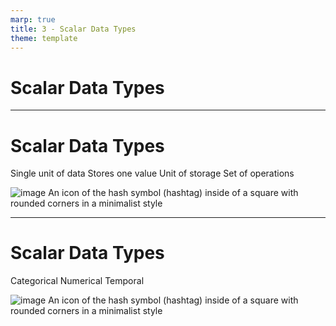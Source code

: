 ```yaml
---
marp: true
title: 3 - Scalar Data Types
theme: template
---
```


<!-- _class: title-only -->

# Scalar Data Types

---

<!-- _class: title-two-content-left -->

# Scalar Data Types

Single unit of data
Stores one value
Unit of storage
Set of operations

![image An icon of the hash symbol (hashtag) inside of a square with rounded corners in a minimalist style](images/placeholder.png)


---

<!-- _class: title-two-content-left-center -->

# Scalar Data Types

Categorical
Numerical
Temporal

![image An icon of the hash symbol (hashtag) inside of a square with rounded corners in a minimalist style](images/placeholder.png)
